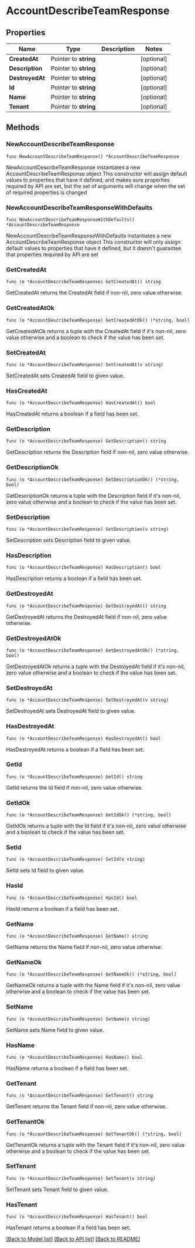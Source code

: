 # AccountDescribeTeamResponse

## Properties

Name | Type | Description | Notes
------------ | ------------- | ------------- | -------------
**CreatedAt** | Pointer to **string** |  | [optional] 
**Description** | Pointer to **string** |  | [optional] 
**DestroyedAt** | Pointer to **string** |  | [optional] 
**Id** | Pointer to **string** |  | [optional] 
**Name** | Pointer to **string** |  | [optional] 
**Tenant** | Pointer to **string** |  | [optional] 

## Methods

### NewAccountDescribeTeamResponse

`func NewAccountDescribeTeamResponse() *AccountDescribeTeamResponse`

NewAccountDescribeTeamResponse instantiates a new AccountDescribeTeamResponse object
This constructor will assign default values to properties that have it defined,
and makes sure properties required by API are set, but the set of arguments
will change when the set of required properties is changed

### NewAccountDescribeTeamResponseWithDefaults

`func NewAccountDescribeTeamResponseWithDefaults() *AccountDescribeTeamResponse`

NewAccountDescribeTeamResponseWithDefaults instantiates a new AccountDescribeTeamResponse object
This constructor will only assign default values to properties that have it defined,
but it doesn't guarantee that properties required by API are set

### GetCreatedAt

`func (o *AccountDescribeTeamResponse) GetCreatedAt() string`

GetCreatedAt returns the CreatedAt field if non-nil, zero value otherwise.

### GetCreatedAtOk

`func (o *AccountDescribeTeamResponse) GetCreatedAtOk() (*string, bool)`

GetCreatedAtOk returns a tuple with the CreatedAt field if it's non-nil, zero value otherwise
and a boolean to check if the value has been set.

### SetCreatedAt

`func (o *AccountDescribeTeamResponse) SetCreatedAt(v string)`

SetCreatedAt sets CreatedAt field to given value.

### HasCreatedAt

`func (o *AccountDescribeTeamResponse) HasCreatedAt() bool`

HasCreatedAt returns a boolean if a field has been set.

### GetDescription

`func (o *AccountDescribeTeamResponse) GetDescription() string`

GetDescription returns the Description field if non-nil, zero value otherwise.

### GetDescriptionOk

`func (o *AccountDescribeTeamResponse) GetDescriptionOk() (*string, bool)`

GetDescriptionOk returns a tuple with the Description field if it's non-nil, zero value otherwise
and a boolean to check if the value has been set.

### SetDescription

`func (o *AccountDescribeTeamResponse) SetDescription(v string)`

SetDescription sets Description field to given value.

### HasDescription

`func (o *AccountDescribeTeamResponse) HasDescription() bool`

HasDescription returns a boolean if a field has been set.

### GetDestroyedAt

`func (o *AccountDescribeTeamResponse) GetDestroyedAt() string`

GetDestroyedAt returns the DestroyedAt field if non-nil, zero value otherwise.

### GetDestroyedAtOk

`func (o *AccountDescribeTeamResponse) GetDestroyedAtOk() (*string, bool)`

GetDestroyedAtOk returns a tuple with the DestroyedAt field if it's non-nil, zero value otherwise
and a boolean to check if the value has been set.

### SetDestroyedAt

`func (o *AccountDescribeTeamResponse) SetDestroyedAt(v string)`

SetDestroyedAt sets DestroyedAt field to given value.

### HasDestroyedAt

`func (o *AccountDescribeTeamResponse) HasDestroyedAt() bool`

HasDestroyedAt returns a boolean if a field has been set.

### GetId

`func (o *AccountDescribeTeamResponse) GetId() string`

GetId returns the Id field if non-nil, zero value otherwise.

### GetIdOk

`func (o *AccountDescribeTeamResponse) GetIdOk() (*string, bool)`

GetIdOk returns a tuple with the Id field if it's non-nil, zero value otherwise
and a boolean to check if the value has been set.

### SetId

`func (o *AccountDescribeTeamResponse) SetId(v string)`

SetId sets Id field to given value.

### HasId

`func (o *AccountDescribeTeamResponse) HasId() bool`

HasId returns a boolean if a field has been set.

### GetName

`func (o *AccountDescribeTeamResponse) GetName() string`

GetName returns the Name field if non-nil, zero value otherwise.

### GetNameOk

`func (o *AccountDescribeTeamResponse) GetNameOk() (*string, bool)`

GetNameOk returns a tuple with the Name field if it's non-nil, zero value otherwise
and a boolean to check if the value has been set.

### SetName

`func (o *AccountDescribeTeamResponse) SetName(v string)`

SetName sets Name field to given value.

### HasName

`func (o *AccountDescribeTeamResponse) HasName() bool`

HasName returns a boolean if a field has been set.

### GetTenant

`func (o *AccountDescribeTeamResponse) GetTenant() string`

GetTenant returns the Tenant field if non-nil, zero value otherwise.

### GetTenantOk

`func (o *AccountDescribeTeamResponse) GetTenantOk() (*string, bool)`

GetTenantOk returns a tuple with the Tenant field if it's non-nil, zero value otherwise
and a boolean to check if the value has been set.

### SetTenant

`func (o *AccountDescribeTeamResponse) SetTenant(v string)`

SetTenant sets Tenant field to given value.

### HasTenant

`func (o *AccountDescribeTeamResponse) HasTenant() bool`

HasTenant returns a boolean if a field has been set.


[[Back to Model list]](../README.md#documentation-for-models) [[Back to API list]](../README.md#documentation-for-api-endpoints) [[Back to README]](../README.md)



